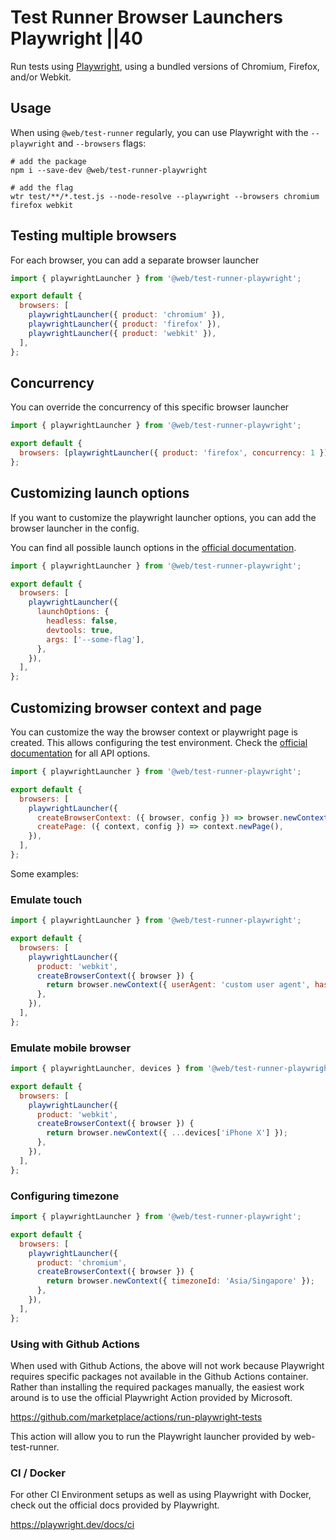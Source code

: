 # Test Runner  Browser Launchers  Playwright ||40

Run tests using [Playwright](https://www.npmjs.com/package/playwright), using a bundled versions of Chromium, Firefox, and/or Webkit.

## Usage

When using `@web/test-runner` regularly, you can use Playwright with the `--playwright` and `--browsers` flags:

```
# add the package
npm i --save-dev @web/test-runner-playwright

# add the flag
wtr test/**/*.test.js --node-resolve --playwright --browsers chromium firefox webkit
```

## Testing multiple browsers

For each browser, you can add a separate browser launcher

```js
import { playwrightLauncher } from '@web/test-runner-playwright';

export default {
  browsers: [
    playwrightLauncher({ product: 'chromium' }),
    playwrightLauncher({ product: 'firefox' }),
    playwrightLauncher({ product: 'webkit' }),
  ],
};
```

## Concurrency

You can override the concurrency of this specific browser launcher

```js
import { playwrightLauncher } from '@web/test-runner-playwright';

export default {
  browsers: [playwrightLauncher({ product: 'firefox', concurrency: 1 })],
};
```

## Customizing launch options

If you want to customize the playwright launcher options, you can add the browser launcher in the config.

You can find all possible launch options in the [official documentation](https://playwright.dev/docs/api/class-browsertype#browsertypelaunchoptions).

```js
import { playwrightLauncher } from '@web/test-runner-playwright';

export default {
  browsers: [
    playwrightLauncher({
      launchOptions: {
        headless: false,
        devtools: true,
        args: ['--some-flag'],
      },
    }),
  ],
};
```

## Customizing browser context and page

You can customize the way the browser context or playwright page is created. This allows configuring the test environment. Check the [official documentation](https://playwright.dev/docs/api/class-playwright) for all API options.

```js
import { playwrightLauncher } from '@web/test-runner-playwright';

export default {
  browsers: [
    playwrightLauncher({
      createBrowserContext: ({ browser, config }) => browser.newContext(),
      createPage: ({ context, config }) => context.newPage(),
    }),
  ],
};
```

Some examples:

### Emulate touch

```js
import { playwrightLauncher } from '@web/test-runner-playwright';

export default {
  browsers: [
    playwrightLauncher({
      product: 'webkit',
      createBrowserContext({ browser }) {
        return browser.newContext({ userAgent: 'custom user agent', hasTouch: true });
      },
    }),
  ],
};
```

### Emulate mobile browser

```js
import { playwrightLauncher, devices } from '@web/test-runner-playwright';

export default {
  browsers: [
    playwrightLauncher({
      product: 'webkit',
      createBrowserContext({ browser }) {
        return browser.newContext({ ...devices['iPhone X'] });
      },
    }),
  ],
};
```

### Configuring timezone

```js
import { playwrightLauncher } from '@web/test-runner-playwright';

export default {
  browsers: [
    playwrightLauncher({
      product: 'chromium',
      createBrowserContext({ browser }) {
        return browser.newContext({ timezoneId: 'Asia/Singapore' });
      },
    }),
  ],
};
```

### Using with Github Actions

When used with Github Actions, the above will not work because Playwright requires
specific packages not available in the Github Actions container. Rather than installing
the required packages manually, the easiest work around is to use
the official Playwright Action provided by Microsoft.

https://github.com/marketplace/actions/run-playwright-tests

This action will allow you to run the Playwright launcher provided by web-test-runner.

### CI / Docker

For other CI Environment setups as well as using Playwright with Docker, check out the official docs provided by Playwright.

https://playwright.dev/docs/ci
